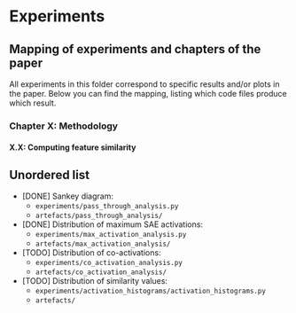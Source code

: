 # Experiments
## Mapping of experiments and chapters of the paper
All experiments in this folder correspond to specific results and/or plots in the paper. Below you can find the mapping, listing which code files produce which result.

### Chapter X: Methodology
#### X.X: Computing feature similarity


## Unordered list
- [DONE] Sankey diagram: 
    - `experiments/pass_through_analysis.py`
    - `artefacts/pass_through_analysis/`
- [DONE] Distribution of maximum SAE activations:
    - `experiments/max_activation_analysis.py`
    - `artefacts/max_activation_analysis/`
- [TODO] Distribution of co-activations:
    - `experiments/co_activation_analysis.py`
    - `artefacts/co_activation_analysis/`
- [TODO] Distribution of similarity values:
    - `experiments/activation_histograms/activation_histograms.py`
    - `artefacts/`
